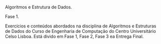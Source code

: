 Algoritmos e Estrutura de Dados.

Fase 1.

Exercícios e conteúdos abordados na disciplina de Algoritmos e Estruturas de Dados do Curso de Engenharia de Computação do Centro Universitário Celso Lisboa.
Está divido em Fase 1, Fase 2, Fase 3 ea Entrega Final.
